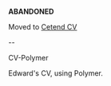 **ABANDONED**

Moved to [Cetend CV](https://github.com/Cetend-CV)


--

CV-Polymer

Edward's CV, using Polymer.
